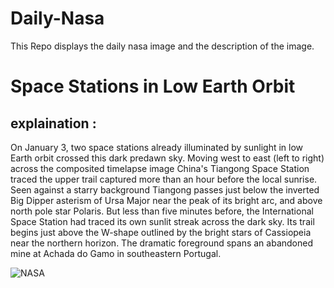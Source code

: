 # Daily-Nasa

This Repo displays the daily nasa image and the description of the image.

<!--NASA-->
# Space Stations in Low Earth Orbit
## explaination :

On January 3, two space stations already illuminated by sunlight in low Earth orbit crossed this dark predawn sky. Moving west to east (left to right) across the composited timelapse image China's Tiangong Space Station traced the upper trail captured more than an hour before the local sunrise. Seen against a starry background Tiangong passes just below the inverted Big Dipper asterism of Ursa Major near the peak of its bright arc, and above north pole star Polaris. But less than five minutes before, the International Space Station had traced its own sunlit streak across the dark sky. Its trail begins just above the W-shape outlined by the bright stars of Cassiopeia near the northern horizon. The dramatic foreground spans an abandoned mine at Achada do Gamo in southeastern Portugal.

![NASA](https://apod.nasa.gov/apod/image/2301/ISS_TIANHE_FINAL_4_APOD1024.jpg)
<!--/NASA-->